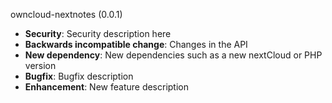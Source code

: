 owncloud-nextnotes (0.0.1)
* **Security**: Security description here
* **Backwards incompatible change**: Changes in the API
* **New dependency**: New dependencies such as a new nextCloud or PHP version
* **Bugfix**: Bugfix description
* **Enhancement**: New feature description